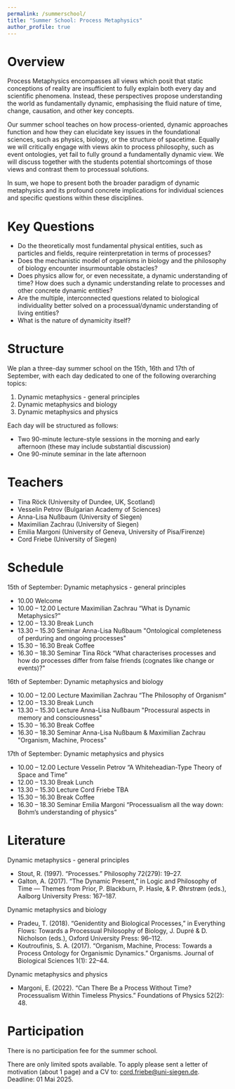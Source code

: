 ```yaml
---
permalink: /summerschool/
title: "Summer School: Process Metaphysics"
author_profile: true
---
```


Overview
======
Process Metaphysics encompasses all views which posit that static conceptions of reality are insufficient to fully explain both every day and scientific phenomena. Instead, these perspectives propose understanding the world as fundamentally dynamic, emphasising the fluid nature of time, change, causation, and other key concepts.

Our summer school teaches on how process-oriented, dynamic approaches function and how they can elucidate key issues in the foundational sciences, such as physics, biology, or the structure of spacetime. Equally we will critically engage with views akin to process philosophy, such as event ontologies, yet fail to fully ground a fundamentally dynamic view. We will discuss together with the students potential shortcomings of those views and contrast them to processual solutions. 

In sum, we hope to present both the broader paradigm of dynamic metaphysics and its profound concrete implications for individual sciences and specific questions within these disciplines.

Key Questions
======
-	Do the theoretically most fundamental physical entities, such as particles and fields, require reinterpretation in terms of processes?
-	Does the mechanistic model of organisms in biology and the philosophy of biology encounter insurmountable obstacles?
-	Does physics allow for, or even necessitate, a dynamic understanding of time? How does such a dynamic understanding relate to processes and other concrete dynamic entities?
-	Are the multiple, interconnected questions related to biological individuality better solved on a processual/dynamic understanding of living entities?
-	What is the nature of dynamicity itself?

Structure
======

We plan a three-day summer school on the 15th, 16th and 17th of September, with each day dedicated to one of the following overarching topics:

1.	Dynamic metaphysics - general principles
2.	Dynamic metaphysics and biology
3.	Dynamic metaphysics and physics
   
Each day will be structured as follows:
-	Two 90-minute lecture-style sessions in the morning and early afternoon (these may include substantial discussion)
-	One 90-minute seminar in the late afternoon

Teachers
======

-	Tina Röck (University of Dundee, UK, Scotland) 
-	Vesselin Petrov (Bulgarian Academy of Sciences) 
-	Anna-Lisa Nußbaum (University of Siegen)
-	Maximilian Zachrau (University of Siegen) 
-	Emilia Margoni (University of Geneva, University of Pisa/Firenze) 
-	Cord Friebe (University of Siegen) 

Schedule
======
15th of September:   Dynamic metaphysics - general principles
- 10.00   Welcome
- 10.00 – 12.00		Lecture	Maximilian Zachrau “What is Dynamic Metaphysics?”
- 12.00 – 13.30		Break		Lunch
- 13.30 – 15.30		Seminar	Anna-Lisa Nußbaum "Ontological completeness of perduring and ongoing processes"
- 15.30 – 16.30		Break		Coffee
- 16.30 – 18.30		Seminar	Tina Röck “What characterises processes and how do processes differ from false friends (cognates like change or events)?"

16th of September:   Dynamic metaphysics and biology 
- 10.00 – 12.00		Lecture	Maximilian Zachrau “The Philosophy of Organism”
- 12.00 – 13.30		Break		Lunch
- 13.30 – 15.30		Lecture	Anna-Lisa Nußbaum	"Processural aspects in memory and consciousness"
- 15.30 – 16.30		Break		Coffee
- 16.30 – 18.30		Seminar	Anna-Lisa Nußbaum & Maximilian Zachrau "Organism, Machine, Process"

17th of September:   Dynamic metaphysics and physics
- 10.00 – 12.00		Lecture	Vesselin Petrov “A Whiteheadian-Type Theory of Space and Time”
- 12.00 – 13.30		Break		Lunch
- 13.30 – 15.30		Lecture	Cord Friebe TBA
- 15.30 – 16.30		Break		Coffee
- 16.30 – 18.30		Seminar	Emilia Margoni “Processualism all the way down: Bohm’s understanding of physics”

Literature
======
Dynamic metaphysics - general principles
- Stout, R. (1997). “Processes.” Philosophy 72(279): 19–27.
- Galton, A. (2017). “The Dynamic Present,” in Logic and Philosophy of Time — Themes from Prior, P. Blackburn, P. Hasle, & P. Øhrstrøm (eds.), Aalborg University Press: 167–187.

Dynamic metaphysics and biology
- Pradeu, T. (2018). “Genidentity and Biological Processes,” in Everything Flows: Towards a Processual Philosophy of Biology, J. Dupré & D. Nicholson (eds.), Oxford University Press: 96–112.
- Koutroufinis, S. A. (2017). “Organism, Machine, Process: Towards a Process Ontology for Organismic Dynamics.” Organisms. Journal of Biological Sciences 1(1): 22–44.

Dynamic metaphysics and physics
- Margoni, E. (2022). “Can There Be a Process Without Time? Processualism Within Timeless Physics.” Foundations of Physics 52(2): 48.

Participation
======
There is no participation fee for the summer school.

There are only limited spots available. To apply please sent a letter of motivation (about 1 page) and a CV to: cord.friebe@uni-siegen.de. Deadline: 01 Mai 2025.

